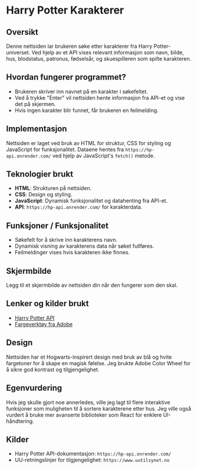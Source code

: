 # Harry Potter Karakterer

## Oversikt
Denne nettsiden lar brukeren søke etter karakterer fra Harry Potter-universet. Ved hjelp av et API vises relevant informasjon som navn, bilde, hus, blodstatus, patronus, fødselsår, og skuespilleren som spilte karakteren.

## Hvordan fungerer programmet?
- Brukeren skriver inn navnet på en karakter i søkefeltet.
- Ved å trykke "Enter" vil nettsiden hente informasjon fra API-et og vise det på skjermen.
- Hvis ingen karakter blir funnet, får brukeren en feilmelding.

## Implementasjon
Nettsiden er laget ved bruk av HTML for struktur, CSS for styling og JavaScript for funksjonalitet. Dataene hentes fra `https://hp-api.onrender.com/` ved hjelp av JavaScript's `fetch()` metode. 

## Teknologier brukt
- **HTML**: Strukturen på nettsiden.
- **CSS**: Design og styling.
- **JavaScript**: Dynamisk funksjonalitet og datahenting fra API-et.
- **API**: `https://hp-api.onrender.com/` for karakterdata.

## Funksjoner / Funksjonalitet
- Søkefelt for å skrive inn karakterens navn.
- Dynamisk visning av karakterens data når søket fullføres.
- Feilmeldinger vises hvis karakteren ikke finnes.

## Skjermbilde
Legg til et skjermbilde av nettsiden din når den fungerer som den skal.

## Lenker og kilder brukt
- [Harry Potter API](https://hp-api.onrender.com/)
- [Fargeverktøy fra Adobe](https://color.adobe.com/nb/)

## Design
Nettsiden har et Hogwarts-inspirert design med bruk av blå og hvite fargetoner for å skape en magisk følelse. Jeg brukte Adobe Color Wheel for å sikre god kontrast og tilgjengelighet.

## Egenvurdering
Hvis jeg skulle gjort noe annerledes, ville jeg lagt til flere interaktive funksjoner som muligheten til å sortere karakterene etter hus. Jeg ville også vurdert å bruke mer avanserte biblioteker som React for enklere UI-håndtering.

## Kilder
- Harry Potter API-dokumentasjon: `https://hp-api.onrender.com/`
- UU-retningslinjer for tilgjengelighet: `https://www.uutilsynet.no`
